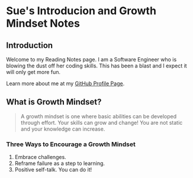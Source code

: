 # Sue's Introducion and Growth Mindset Notes

## Introduction

Welcome to my Reading Notes page. I am a Software Engineer who is blowing the dust off her coding skills. This has been a blast and I expect it will only get more fun. 

Learn more about me at my [GitHub Profile Page](https://github.com/Sue-Young). 

## What is Growth Mindset?

> A growth mindset is one where basic abilities can be developed through effort. Your skills can grow and change! You are not static and your knowledge can increase. 

### Three Ways to Encourage a Growth Mindset
1. Embrace challenges.
2. Reframe failure as a step to learning.
3. Positive self-talk. You can do it!

